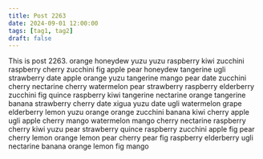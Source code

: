 ```yaml
---
title: Post 2263
date: 2024-09-01 12:00:00
tags: [tag1, tag2]
draft: false
---
```

This is post 2263.
orange
honeydew
yuzu
yuzu
raspberry
kiwi
zucchini
raspberry
cherry
zucchini
fig
apple
pear
honeydew
tangerine
ugli
strawberry
date
apple
orange
yuzu
tangerine
mango
pear
date
zucchini
cherry
nectarine
cherry
watermelon
pear
strawberry
raspberry
elderberry
zucchini
fig
quince
raspberry
kiwi
tangerine
nectarine
orange
tangerine
banana
strawberry
cherry
date
xigua
yuzu
date
ugli
watermelon
grape
elderberry
lemon
yuzu
orange
orange
zucchini
banana
kiwi
cherry
apple
ugli
apple
cherry
mango
watermelon
mango
cherry
nectarine
raspberry
cherry
kiwi
yuzu
pear
strawberry
quince
raspberry
zucchini
apple
fig
pear
cherry
lemon
orange
lemon
pear
cherry
pear
fig
raspberry
elderberry
ugli
nectarine
banana
orange
lemon
fig
mango
